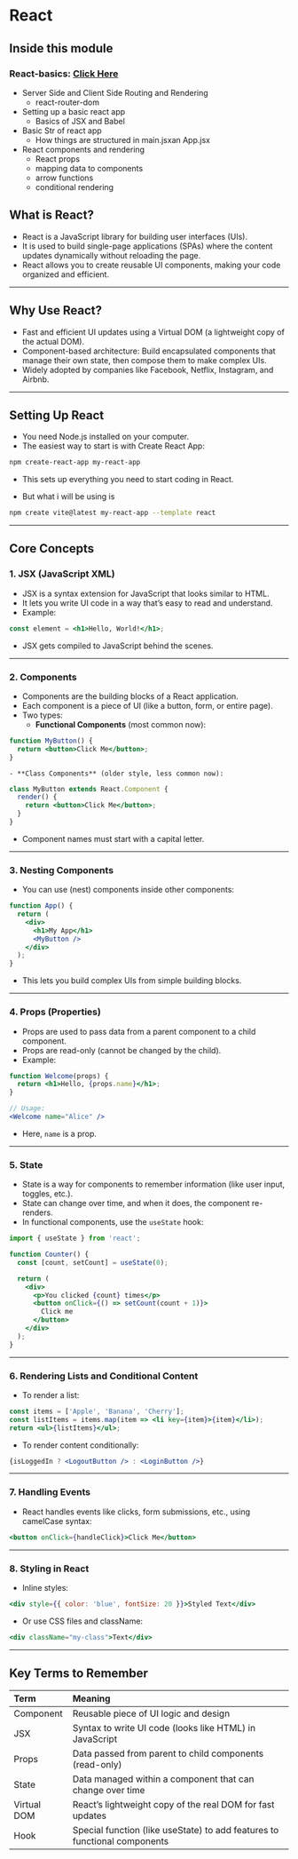 # React

## Inside this module

### React-basics: [Click Here](./react-basics/README.md)

- Server Side and Client Side Routing and Rendering
  - react-router-dom
- Setting up a basic react app
  - Basics of JSX and Babel
- Basic Str of react app
  - How things are structured in main.jsxan App.jsx
- React components and rendering
  - React props
  - mapping data to components
  - arrow functions
  - conditional rendering

## **What is React?**

- React is a JavaScript library for building user interfaces (UIs).
- It is used to build single-page applications (SPAs) where the content updates dynamically without reloading the page.
- React allows you to create reusable UI components, making your code organized and efficient.

---

## **Why Use React?**

- Fast and efficient UI updates using a Virtual DOM (a lightweight copy of the actual DOM).
- Component-based architecture: Build encapsulated components that manage their own state, then compose them to make complex UIs.
- Widely adopted by companies like Facebook, Netflix, Instagram, and Airbnb.

---

## **Setting Up React**

- You need Node.js installed on your computer.
- The easiest way to start is with Create React App:

```bash
npm create-react-app my-react-app
```

- This sets up everything you need to start coding in React.

- But what i will be using is 

```bash
npm create vite@latest my-react-app --template react
```

---

## **Core Concepts**

### **1. JSX (JavaScript XML)**

- JSX is a syntax extension for JavaScript that looks similar to HTML.
- It lets you write UI code in a way that’s easy to read and understand.
- Example:

```jsx
const element = <h1>Hello, World!</h1>;
```

- JSX gets compiled to JavaScript behind the scenes.

---

### **2. Components**

- Components are the building blocks of a React application.
- Each component is a piece of UI (like a button, form, or entire page).
- Two types:
    - **Functional Components** (most common now):

```jsx
function MyButton() {
  return <button>Click Me</button>;
}
```

    - **Class Components** (older style, less common now):

```jsx
class MyButton extends React.Component {
  render() {
    return <button>Click Me</button>;
  }
}
```

- Component names must start with a capital letter.

---

### **3. Nesting Components**

- You can use (nest) components inside other components:

```jsx
function App() {
  return (
    <div>
      <h1>My App</h1>
      <MyButton />
    </div>
  );
}
```

- This lets you build complex UIs from simple building blocks.

---

### **4. Props (Properties)**

- Props are used to pass data from a parent component to a child component.
- Props are read-only (cannot be changed by the child).
- Example:

```jsx
function Welcome(props) {
  return <h1>Hello, {props.name}</h1>;
}

// Usage:
<Welcome name="Alice" />
```

- Here, `name` is a prop.

---

### **5. State**

- State is a way for components to remember information (like user input, toggles, etc.).
- State can change over time, and when it does, the component re-renders.
- In functional components, use the `useState` hook:

```jsx
import { useState } from 'react';

function Counter() {
  const [count, setCount] = useState(0);

  return (
    <div>
      <p>You clicked {count} times</p>
      <button onClick={() => setCount(count + 1)}>
        Click me
      </button>
    </div>
  );
}
```


---

### **6. Rendering Lists and Conditional Content**

- To render a list:

```jsx
const items = ['Apple', 'Banana', 'Cherry'];
const listItems = items.map(item => <li key={item}>{item}</li>);
return <ul>{listItems}</ul>;
```

- To render content conditionally:

```jsx
{isLoggedIn ? <LogoutButton /> : <LoginButton />}
```


---

### **7. Handling Events**

- React handles events like clicks, form submissions, etc., using camelCase syntax:

```jsx
<button onClick={handleClick}>Click Me</button>
```


---

### **8. Styling in React**

- Inline styles:

```jsx
<div style={{ color: 'blue', fontSize: 20 }}>Styled Text</div>
```

- Or use CSS files and className:

```jsx
<div className="my-class">Text</div>
```


---

## **Key Terms to Remember**

| Term | Meaning |
| :-- | :-- |
| Component | Reusable piece of UI logic and design |
| JSX | Syntax to write UI code (looks like HTML) in JavaScript |
| Props | Data passed from parent to child components (read-only) |
| State | Data managed within a component that can change over time |
| Virtual DOM | React’s lightweight copy of the real DOM for fast updates |
| Hook | Special function (like useState) to add features to functional components |
